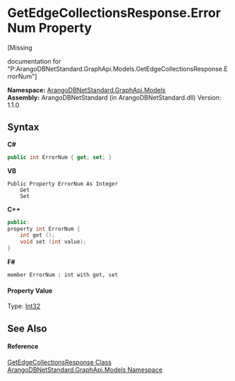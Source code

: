 # GetEdgeCollectionsResponse.ErrorNum Property 
 

\[Missing <summary> documentation for "P:ArangoDBNetStandard.GraphApi.Models.GetEdgeCollectionsResponse.ErrorNum"\]

**Namespace:**&nbsp;<a href="6fb2338d-d8f7-f9c1-2056-1702fe9bf954">ArangoDBNetStandard.GraphApi.Models</a><br />**Assembly:**&nbsp;ArangoDBNetStandard (in ArangoDBNetStandard.dll) Version: 1.1.0

## Syntax

**C#**<br />
``` C#
public int ErrorNum { get; set; }
```

**VB**<br />
``` VB
Public Property ErrorNum As Integer
	Get
	Set
```

**C++**<br />
``` C++
public:
property int ErrorNum {
	int get ();
	void set (int value);
}
```

**F#**<br />
``` F#
member ErrorNum : int with get, set

```


#### Property Value
Type: <a href="https://docs.microsoft.com/dotnet/api/system.int32" target="_blank" rel="noopener noreferrer">Int32</a>

## See Also


#### Reference
<a href="b84b7bfb-93bd-e500-59a0-fea071088021">GetEdgeCollectionsResponse Class</a><br /><a href="6fb2338d-d8f7-f9c1-2056-1702fe9bf954">ArangoDBNetStandard.GraphApi.Models Namespace</a><br />